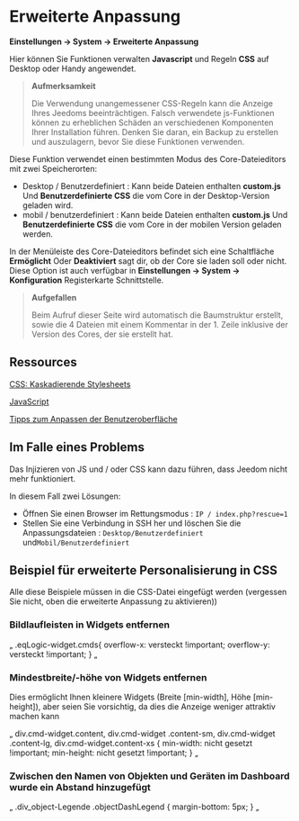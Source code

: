 # Erweiterte Anpassung
**Einstellungen → System → Erweiterte Anpassung**

Hier können Sie Funktionen verwalten **Javascript** und Regeln **CSS** auf Desktop oder Handy angewendet.

> **Aufmerksamkeit**
>
> Die Verwendung unangemessener CSS-Regeln kann die Anzeige Ihres Jeedoms beeinträchtigen. Falsch verwendete js-Funktionen können zu erheblichen Schäden an verschiedenen Komponenten Ihrer Installation führen. Denken Sie daran, ein Backup zu erstellen und auszulagern, bevor Sie diese Funktionen verwenden.

Diese Funktion verwendet einen bestimmten Modus des Core-Dateieditors mit zwei Speicherorten:

- Desktop / Benutzerdefiniert : Kann beide Dateien enthalten **custom.js** Und **Benutzerdefinierte CSS** die vom Core in der Desktop-Version geladen wird.
- mobil / benutzerdefiniert : Kann beide Dateien enthalten **custom.js** Und **Benutzerdefinierte CSS** die vom Core in der mobilen Version geladen werden.

In der Menüleiste des Core-Dateieditors befindet sich eine Schaltfläche **Ermöglicht** Oder **Deaktiviert** sagt dir, ob der Core sie laden soll oder nicht. Diese Option ist auch verfügbar in **Einstellungen → System → Konfiguration** Registerkarte Schnittstelle.

> **Aufgefallen**
>
> Beim Aufruf dieser Seite wird automatisch die Baumstruktur erstellt, sowie die 4 Dateien mit einem Kommentar in der 1. Zeile inklusive der Version des Cores, der sie erstellt hat.

## Ressources

[CSS: Kaskadierende Stylesheets](https://developer.mozilla.org/en-US/docs/Web/CSS)

[JavaScript](https://developer.mozilla.org/en-US/docs/Web/JavaScript)

[Tipps zum Anpassen der Benutzeroberfläche](https://kiboost.github.io/jeedom_docs/jeedomV4Tips/Interface/)

## Im Falle eines Problems

Das Injizieren von JS und / oder CSS kann dazu führen, dass Jeedom nicht mehr funktioniert.

In diesem Fall zwei Lösungen:

- Öffnen Sie einen Browser im Rettungsmodus : `IP / index.php?rescue=1`
- Stellen Sie eine Verbindung in SSH her und löschen Sie die Anpassungsdateien : `Desktop/Benutzerdefiniert` und`Mobil/Benutzerdefiniert`

## Beispiel für erweiterte Personalisierung in CSS

Alle diese Beispiele müssen in die CSS-Datei eingefügt werden (vergessen Sie nicht, oben die erweiterte Anpassung zu aktivieren))

### Bildlaufleisten in Widgets entfernen

„
.eqLogic-widget.cmds{
 overflow-x: versteckt !important;
 overflow-y: versteckt !important;
}
„

### Mindestbreite/-höhe von Widgets entfernen

Dies ermöglicht Ihnen kleinere Widgets (Breite [min-width], Höhe [min-height]), aber seien Sie vorsichtig, da dies die Anzeige weniger attraktiv machen kann

„
div.cmd-widget.content,
div.cmd-widget .content-sm,
div.cmd-widget .content-lg,
div.cmd-widget.content-xs {
  min-width: nicht gesetzt !important;
  min-height: nicht gesetzt !important;
}
„

### Zwischen den Namen von Objekten und Geräten im Dashboard wurde ein Abstand hinzugefügt 

„
.div_object-Legende .objectDashLegend {
  margin-bottom: 5px;
}
„
